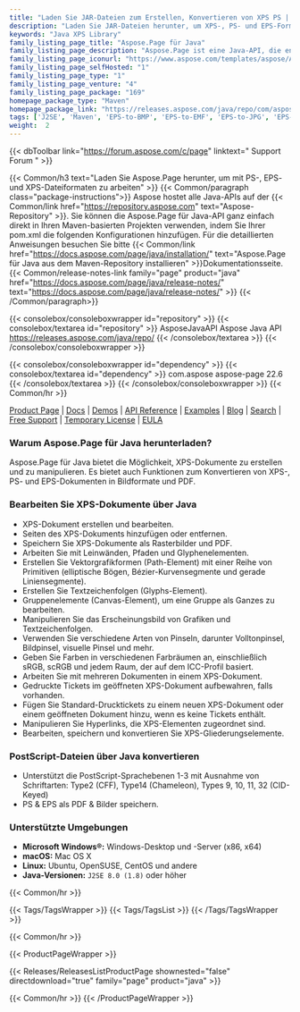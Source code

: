 ```yaml
---
title: "Laden Sie JAR-Dateien zum Erstellen, Konvertieren von XPS PS | Aspose.Page"
description: "Laden Sie JAR-Dateien herunter, um XPS-, PS- und EPS-Formate über die API zu lesen, zu erstellen und zu konvertieren. Unterstützt Glyphen, Pinsel, Vektoren, Bezier, Farbpinsel, Transparenz und Deckkraftmaske."
keywords: "Java XPS Library"
family_listing_page_title: "Aspose.Page für Java"
family_listing_page_description: "Aspose.Page ist eine Java-API, die entwickelt wurde, um Entwicklern die Arbeit mit XPS- und EPS-Dokumenten zu ermöglichen. Mit der API können Sie bestehende sowie neue XPS-Dokumente erstellen, bearbeiten und speichern. Darüber hinaus können Sie XPS- und EPS-Dokumente in PDF und Bilder konvertieren. Es bietet umfassende Manipulationsmöglichkeiten und kann in jede Art von Desktop-GUI-Anwendungen, Webanwendungen und Konsolenanwendungen integriert werden."
family_listing_page_iconurl: "https://www.aspose.com/templates/aspose/App_Themes/V3/images/page/272x272/aspose_page-for-java.png"
family_listing_page_selfHosted: "1"
family_listing_page_type: "1"
family_listing_page_venture: "4"
family_listing_page_package: "169"
homepage_package_type: "Maven"
homepage_package_link: "https://releases.aspose.com/java/repo/com/aspose/aspose-page/"
tags: ['J2SE', 'Maven', 'EPS-to-BMP', 'EPS-to-EMF', 'EPS-to-JPG', 'EPS-to-PDF', 'EPS-to-PNG', 'EPS-to-TIFF', 'EPS-to-WMF', 'postscript-to-BMP', 'postscript-to-JPG', 'postscript-to-PDF', 'postscript-to-PNG', 'postscript-to-TIFF', 'XPS-to-BMP', 'XPS-to-JPG', 'XPS-to-PDF', 'XPS-to-PNG', 'XPS-to-TIFF']
weight:  2
---
```


{{< dbToolbar link="https://forum.aspose.com/c/page" linktext=" Support Forum " >}}

{{< Common/h3 text="Laden Sie Aspose.Page herunter, um mit PS-, EPS- und XPS-Dateiformaten zu arbeiten"  >}}
{{< Common/paragraph class="package-instructions">}}
Aspose hostet alle Java-APIs auf der
{{< Common/link href="https://repository.aspose.com" text="Aspose-Repository"  >}}. Sie können die Aspose.Page für Java-API ganz einfach direkt in Ihren Maven-basierten Projekten verwenden, indem Sie Ihrer pom.xml die folgenden Konfigurationen hinzufügen. Für die detaillierten Anweisungen besuchen Sie bitte
{{< Common/link href="https://docs.aspose.com/page/java/installation/" text="Aspose.Page für Java aus dem Maven-Repository installieren"  >}}Dokumentationsseite.
{{< Common/release-notes-link family="page" product="java" href="https://docs.aspose.com/page/java/release-notes/" text="https://docs.aspose.com/page/java/release-notes/"  >}}
{{< /Common/paragraph>}}

{{< consolebox/consoleboxwrapper id="repository" >}}
   {{< consolebox/textarea id="repository" >}} 
      <repository>
      <id>AsposeJavaAPI</id>
      <name>Aspose Java API</name>
      <url>https://releases.aspose.com/java/repo/</url>
      </repository> 
   {{< /consolebox/textarea >}}
{{< /consolebox/consoleboxwrapper >}}

{{< consolebox/consoleboxwrapper id="dependency" >}}
   {{< consolebox/textarea id="dependency" >}}
      <dependency>
      <groupId>com.aspose</groupId>
      <artifactId>aspose-page</artifactId>
      <version>22.6</version>
      </dependency>
   {{< /consolebox/textarea >}}
{{< /consolebox/consoleboxwrapper >}}
{{< Common/hr >}}

[Product Page](https://products.aspose.com/page/java) | [Docs](https://docs.aspose.com/page/java/) | [Demos](https://products.aspose.app/page/family) | [API Reference](https://reference.aspose.com/page/java) | [Examples](https://github.com/aspose-page/Aspose.Page-for-Java) | [Blog](https://blog.aspose.com/category/page/) | [Search](https://search.aspose.com/) | [Free Support](https://forum.aspose.com/c/page) | [Temporary License](https://purchase.aspose.com/temporary-license) | [EULA](https://about.aspose.com/legal/eula/)

### Warum Aspose.Page für Java herunterladen?

Aspose.Page für Java bietet die Möglichkeit, XPS-Dokumente zu erstellen und zu manipulieren. Es bietet auch Funktionen zum Konvertieren von XPS-, PS- und EPS-Dokumenten in Bildformate und PDF.

### Bearbeiten Sie XPS-Dokumente über Java

- XPS-Dokument erstellen und bearbeiten.
- Seiten des XPS-Dokuments hinzufügen oder entfernen.
- Speichern Sie XPS-Dokumente als Rasterbilder und PDF.
- Arbeiten Sie mit Leinwänden, Pfaden und Glyphenelementen.
- Erstellen Sie Vektorgrafikformen (Path-Element) mit einer Reihe von Primitiven (elliptische Bögen, Bézier-Kurvensegmente und gerade Liniensegmente).
- Erstellen Sie Textzeichenfolgen (Glyphs-Element).
- Gruppenelemente (Canvas-Element), um eine Gruppe als Ganzes zu bearbeiten.
- Manipulieren Sie das Erscheinungsbild von Grafiken und Textzeichenfolgen.
- Verwenden Sie verschiedene Arten von Pinseln, darunter Volltonpinsel, Bildpinsel, visuelle Pinsel und mehr.
- Geben Sie Farben in verschiedenen Farbräumen an, einschließlich sRGB, scRGB und jedem Raum, der auf dem ICC-Profil basiert.
- Arbeiten Sie mit mehreren Dokumenten in einem XPS-Dokument.
- Gedruckte Tickets im geöffneten XPS-Dokument aufbewahren, falls vorhanden.
- Fügen Sie Standard-Drucktickets zu einem neuen XPS-Dokument oder einem geöffneten Dokument hinzu, wenn es keine Tickets enthält.
- Manipulieren Sie Hyperlinks, die XPS-Elementen zugeordnet sind.
- Bearbeiten, speichern und konvertieren Sie XPS-Gliederungselemente.

### PostScript-Dateien über Java konvertieren

- Unterstützt die PostScript-Sprachebenen 1-3 mit Ausnahme von Schriftarten: Type2 (CFF), Type14 (Chameleon), Types 9, 10, 11, 32 (CID-Keyed)
- PS & EPS als PDF & Bilder speichern.

### Unterstützte Umgebungen

- **Microsoft Windows®:** Windows-Desktop und -Server (x86, x64)
- **macOS:** Mac OS X
- **Linux:** Ubuntu, OpenSUSE, CentOS und andere
- **Java-Versionen:** `J2SE 8.0 (1.8)` oder höher

{{< Common/hr >}}

{{< Tags/TagsWrapper >}}
 {{< Tags/TagsList >}}
{{< /Tags/TagsWrapper >}}

{{< Common/hr >}}

{{< ProductPageWrapper >}}
<!-- ReleasesListProductPage-->
   {{< Releases/ReleasesListProductPage shownested="false"  directdownload="true" family="page" product="java" >}}
<!-- /ReleasesListProductPage-->
{{< Common/hr >}}
{{< /ProductPageWrapper >}}

